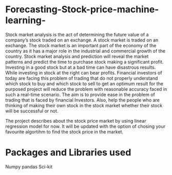 # Forecasting-Stock-price-machine-learning-
Stock market analysis is the act of determining the future value of a company’s stock traded on an exchange. A stock market is traded on an exchange. The stock market is an important part of the economy of the country as it has a major role in the industrial and commercial growth of the country. Stock market analysis and prediction will reveal the market patterns and predict the time to purchase stock making a significant profit. 
 Investing in a good stock but at a bad time can have disastrous results. While investing in stock at the right can bear profits. Financial investors of today are facing this problem of trading that do not properly understand which stock to buy and which stock to sell to get an optimum result for the purposed project will reduce the problem with reasonable accuracy faced in such a real-time scenario.
The aim is to provide ease in the problem of trading that is faced by financial Investors. Also, help the people who are thinking of making their own stock in the stock market whether their stock will be successful or not.

The project describes about the stock price market by using linear regression model for now. It will be updated with the option of chosing your favourite algortihm to find the stock price in the market.

# Packages and Libraries used
Numpy
pandas
Sci-kit
